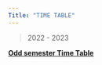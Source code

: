 ```yaml
---
Title: "TIME TABLE"
---
```

> 2022 - 2023


<b>  <a href="https://docs.google.com/spreadsheets/d/1kTqqoxBxYpMrH02OsmDlA8hkfFGLbn5A/edit?usp=sharing&ouid=118020242665899652419&rtpof=true&sd=true">Odd semester Time Table</a>  <br>
  
   

